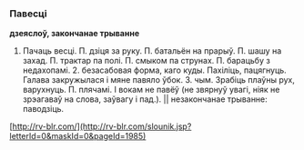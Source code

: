 ### Павесці
**дзеяслоў, закончанае трыванне**

1. Пачаць весці. П. дзіця за руку. П. батальён на прарыў. П. шашу на захад. П. трактар па полі. П. смыком па струнах. П. барацьбу з недахопамі. 2. безасабовая форма, каго куды. Пахіліць, пацягнуць. Галава закружылася і мяне павяло ўбок. З. чым. Зрабіць плаўны рух, варухнуць. П. плячамі. І вокам не павёў (не звярнуў увагі, ніяк не зрэагаваў на слова, заўвагу і пад.). || незакончанае трыванне: паводзіць.

<a rel="author">[http://rv-blr.com/](http://rv-blr.com/slounik.jsp?letterId=0&maskId=0&pageId=1985)</a>
